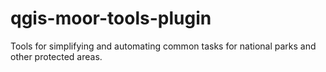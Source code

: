 # qgis-moor-tools-plugin
Tools for simplifying and automating common tasks for national parks and other protected areas.
